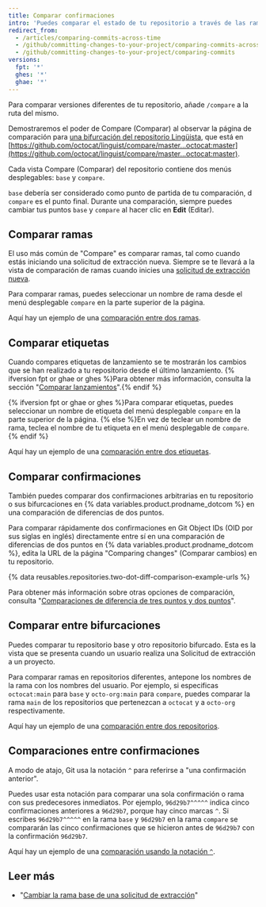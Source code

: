 ```yaml
---
title: Comparar confirmaciones
intro: 'Puedes comparar el estado de tu repositorio a través de las ramas, etiquetas, confirmaciones, bifurcaciones y fechas.'
redirect_from:
  - /articles/comparing-commits-across-time
  - /github/committing-changes-to-your-project/comparing-commits-across-time
  - /github/committing-changes-to-your-project/comparing-commits
versions:
  fpt: '*'
  ghes: '*'
  ghae: '*'
---
```


Para comparar versiones diferentes de tu repositorio, añade `/compare` a la ruta del mismo.

Demostraremos el poder de Compare (Comparar) al observar la página de comparación para [una bifurcación del repositorio Lingüista](https://github.com/octocat/linguist), que está en [https://github.com/octocat/linguist/compare/master...octocat:master](https://github.com/octocat/linguist/compare/master...octocat:master).

Cada vista Compare (Comparar) del repositorio contiene dos menús desplegables: `base` y `compare`.

`base` debería ser considerado como punto de partida de tu comparación, d `compare` es el punto final. Durante una comparación, siempre puedes cambiar tus puntos `base` y `compare` al hacer clic en **Edit** (Editar).

## Comparar ramas

El uso más común de "Compare" es comparar ramas, tal como cuando estás iniciando una solicitud de extracción nueva. Siempre se te llevará a la vista de comparación de ramas cuando inicies una [solicitud de extracción nueva](/articles/creating-a-pull-request).

Para comparar ramas, puedes seleccionar un nombre de rama desde el menú desplegable `compare` en la parte superior de la página.

Aquí hay un ejemplo de una [comparación entre dos ramas](https://github.com/octocat/linguist/compare/master...octocat:an-example-comparison-for-docs).

## Comparar etiquetas

Cuando compares etiquetas de lanzamiento se te mostrarán los cambios que se han realizado a tu repositorio desde el último lanzamiento. {% ifversion fpt or ghae or ghes %}Para obtener más información, consulta la sección "[Comparar lanzamientos](/github/administering-a-repository/comparing-releases)".{% endif %}

{% ifversion fpt or ghae or ghes %}Para comparar etiquetas, puedes seleccionar un nombre de etiqueta del menú desplegable `compare` en la parte superior de la página. {% else %}En vez de teclear un nombre de rama, teclea el nombre de tu etiqueta en el menú desplegable de `compare`.{% endif %}

Aquí hay un ejemplo de una [comparación entre dos etiquetas](https://github.com/octocat/linguist/compare/v2.2.0...octocat:v2.3.3).

## Comparar confirmaciones

También puedes comparar dos confirmaciones arbitrarias en tu repositorio o sus bifurcaciones en {% data variables.product.prodname_dotcom %} en una comparación de diferencias de dos puntos.

Para comparar rápidamente dos confirmaciones en Git Object IDs (OID por sus siglas en inglés) directamente entre sí en una comparación de diferencias de dos puntos en {% data variables.product.prodname_dotcom %}, edita la URL de la página "Comparing changes" (Comparar cambios) en tu repositorio.

{% data reusables.repositories.two-dot-diff-comparison-example-urls %}

Para obtener más información sobre otras opciones de comparación, consulta "[Comparaciones de diferencia de tres puntos y dos puntos](/articles/about-comparing-branches-in-pull-requests#three-dot-and-two-dot-git-diff-comparisons)".

## Comparar entre bifurcaciones

Puedes comparar tu repositorio base y otro repositorio bifurcado. Esta es la vista que se presenta cuando un usuario realiza una Solicitud de extracción a un proyecto.

Para comparar ramas en repositorios diferentes, antepone los nombres de la rama con los nombres del usuario. Por ejemplo, si especificas `octocat:main` para `base` y `octo-org:main` para `compare`, puedes comparar la rama `main` de los repositorios que pertenezcan a `octocat` y a `octo-org` respectivamente.

Aquí hay un ejemplo de una [comparación entre dos repositorios](https://github.com/octocat/linguist/compare/master...octo-org:master).

## Comparaciones entre confirmaciones

A modo de atajo, Git usa la notación `^` para referirse a "una confirmación anterior".

Puedes usar esta notación para comparar una sola confirmación o rama con sus predecesores inmediatos. Por ejemplo, `96d29b7^^^^^` indica cinco confirmaciones anteriores a `96d29b7`, porque hay cinco marcas `^`. Si escribes `96d29b7^^^^^` en la rama `base` y `96d29b7` en la rama `compare` se compararán las cinco confirmaciones que se hicieron antes de `96d29b7` con la confirmación `96d29b7`.

Aquí hay un ejemplo de una [comparación usando la notación `^`](https://github.com/octocat/linguist/compare/octocat:96d29b7%5E%5E%5E%5E%5E...octocat:96d29b7).

## Leer más

- "[Cambiar la rama base de una solicitud de extracción](/articles/changing-the-base-branch-of-a-pull-request)"
